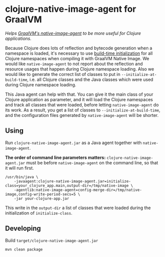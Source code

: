 # clojure-native-image-agent for GraalVM

*Helps [GraalVM's native-image-agent](https://www.graalvm.org/reference-manual/native-image/Agent/) to be more useful
for Clojure applications.*

Because Clojure does lots of reflection and bytecode generation when a namespace is loaded, it's necessary to
use [build-time initialization](https://www.graalvm.org/reference-manual/native-image/ClassInitialization/)
for all Clojure namespaces when compiling it with GraalVM Native Image. We would like `native-image-agent` to not report
about the reflection and resource usages that happen during Clojure namespace loading. Also we would like to generate
the correct list of classes to put in `--initialize-at-build-time`, i.e. all Clojure classes and the Java classes which
were used during Clojure namespace loading.

This Java agent can help with that. You can give it the main class of your Clojure application as parameter, and it will
load the Clojure namespaces and track all classes that were loaded, before letting `native-image-agent` do its work. As
a result, you get a list of classes to `--initialize-at-build-time`, and the configuration files generated
by `native-image-agent` will be shorter.

## Using

Run `clojure-native-image-agent.jar` as a Java agent together with `native-image-agent`.

**The order of command line parameters matters:** `clojure-native-image-agent.jar` must be before `native-image-agent`
on the command line, so that it will run first.

    /usr/bin/java \
        -javaagent:clojure-native-image-agent.jar=initialize-class=your_clojure_app.main,output-dir=/tmp/native-image \
        -agentlib:native-image-agent=config-merge-dir=/tmp/native-image,config-write-period-secs=5 \
        -jar your-clojure-app.jar

This write in the `output-dir` a list of classes that were loaded during the initialization of `initialize-class`.

## Developing

Build `target/clojure-native-image-agent.jar `

    mvn clean package
